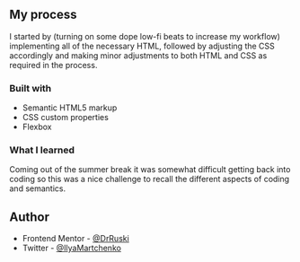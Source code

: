 ## My process

I started by (turning on some dope low-fi beats to increase my workflow) implementing all of the necessary HTML, followed by adjusting the CSS accordingly and making minor adjustments to both HTML and CSS as required in the process.

### Built with

- Semantic HTML5 markup
- CSS custom properties
- Flexbox

### What I learned

Coming out of the summer break it was somewhat difficult getting back into coding so this was a nice challenge to recall the different aspects of coding and semantics.

## Author

- Frontend Mentor - [@DrRuski](https://www.frontendmentor.io/profile/DrRuski)
- Twitter - [@IlyaMartchenko](https://twitter.com/IlyaMartchenko)
